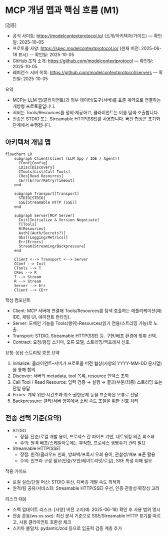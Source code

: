 # MCP 개념 맵과 핵심 흐름 (M1)

[검증]
- 공식 사이트: https://modelcontextprotocol.io/ (소개/아키텍처/가이드) — 확인일: 2025-10-05
- 프로토콜 사양: https://spec.modelcontextprotocol.io/ (현재 버전: 2025-06-18 표시) — 확인일: 2025-10-05
- GitHub 조직 소개: https://github.com/modelcontextprotocol — 확인일: 2025-10-05
- 레퍼런스 서버 목록: https://github.com/modelcontextprotocol/servers — 확인일: 2025-10-05

요약
- MCP는 LLM 앱(클라이언트)과 외부 데이터/도구(서버)를 표준 계약으로 연결하는 개방형 프로토콜입니다.
- 서버는 Tools/Resources를 정의·제공하고, 클라이언트는 이를 탐색·호출합니다.
- 전송은 STDIO 또는 Streamable HTTP(SSE)를 사용합니다. 버전 협상은 초기화 단계에서 수행됩니다.

## 아키텍처 개념 맵
```mermaid
flowchart LR
    subgraph Client[Client (LLM App / IDE / Agent)]
      CConf[Config]
      CDisc[Discovery]
      CTools[List/Call Tools]
      CRes[Read Resources]
      CErr[Error/Retry/Timeout]
    end

    subgraph Transport[Transport]
      STDIO[STDIO]
      SSE[Streamable HTTP (SSE)]
    end

    subgraph Server[MCP Server]
      Init[Initialize & Version Negotiate]
      T[Tools]
      R[Resources]
      Auth[(Auth/Secrets?)]
      Obs[(Logging/Metrics)]
      Err[Errors]
      Stream[Streaming/Backpressure]
    end

    Client <--> Transport <--> Server
    CConf --> Init
    CTools --> T
    CRes --> R
    T --> Stream
    R --> Stream
    Server --> Err
    Client --> CErr
```

핵심 컴포넌트
- Client: MCP 서버에 연결해 Tools/Resources를 탐색·호출하는 애플리케이션(예: IDE, 채팅 UI, 에이전트 런타임).
- Server: 도메인 기능을 Tools(행위)·Resources(읽기 전용/스트리밍 가능)로 노출.
- Transport: STDIO, Streamable HTTP(SSE) 등. 구현/배포 환경에 맞춰 선택.
- Contract: 요청/응답 스키마, 오류 모델, 스트리밍/백프레셔 신호.

요청–응답·스트리밍 흐름 요약
1) Initialize: 클라이언트–서버가 프로토콜 버전 협상(사양의 YYYY-MM-DD 문자열)을 통해 합의
2) Discover: 서버의 metadata, tool 목록, resource 인덱스 조회
3) Call Tool / Read Resource: 입력 검증 → 실행 → 결과(부분/최종) 스트리밍 또는 단일 응답
4) Errors: 계약 위반·시간초과·취소·권한문제 등을 표준화된 오류로 전달
5) Backpressure: 클라/서버 양쪽에서 소비 속도 조절을 위한 신호 처리

## 전송 선택 기준(요약)
- STDIO
  - 장점: 단순/로컬 개발 용이, 프로세스 간 파이프 기반, 네트워킹 의존 최소화
  - 주의: 원격 배포/스케일아웃에는 부적합, 프로세스 생명주기 관리 필요
- Streamable HTTP(SSE)
  - 장점: 원격/클라우드 친화, 방화벽/프록시 우회 용이, 관찰성/배포 표준 활용
  - 주의: 인프라 구성 필요(인증/보안/레이트리밋/로깅), SSE 특성 이해 필요

적용 가이드
- 로컬 실습/단일 머신: STDIO 우선, 디버깅·개발 속도 최적화
- 원격/팀 공유/서비스화: Streamable HTTP(SSE) 우선, 인증·관찰성·확장성 고려

리스크·대응
- 스펙 업데이트 리스크: [사양] 버전 고지(예: 2025-06-18) 확인 후 사용 범위 명시
- 전송 혼동(ws vs sse): 최신 문서 기준으로 SSE/Streamable HTTP 표기를 따르고, 사용 클라이언트 호환성 체크
- 스키마 불일치: pydantic/zod 등으로 입출력 검증 계층 추가
